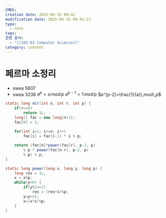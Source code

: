 ```yaml
---
CMDS: 
creation date: 2025-04-15 09:42
modification date: 2025-04-15 09:42:21
type:
  - note
tags: 
관련 문서:
  - "[[103.03 Computer Science]]"
category: content
---
```


# 페르마 소정리
- swea 5607
- swea 3238
$a^p = a\, mod\, p$
$a^{p-1} = 1\,mod\,p$
$a^{p-2}=\frac{1}{a}\,mod\,p$

```java
static long nCr(int n, int r, int p) {
	if(r==0)
		return 1L;
	long[] fac = new long[n+1];
	fac[0] = 1;
	
	for(int i=1; i<=n; i++)
		fac[i] = fac[i-1] * i % p;

	return (fac[n]*power(fac[r], p-2, p)
		% p * power(fac[n-r], p-2, p)
		% p) % p; 
}

static long power(long x, long y, long p) {
	long res = 1L;
	x = x%p;
	while(y>0) {
		if(y%2==1)
			res = (res*x)%p;
		y=y>>1;
		x=(x*x)%p;
	}
}
```